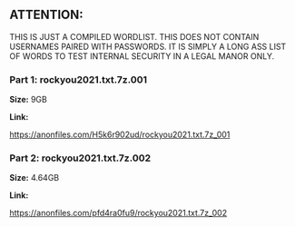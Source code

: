 
## **ATTENTION**:

THIS IS JUST A COMPILED WORDLIST. THIS DOES NOT CONTAIN USERNAMES PAIRED WITH PASSWORDS.  IT IS SIMPLY A LONG ASS LIST OF WORDS TO TEST INTERNAL SECURITY IN A LEGAL MANOR ONLY.  

### **Part 1:**  rockyou2021.txt.7z.001  

**Size:** 9GB

**Link:**

https://anonfiles.com/H5k6r902ud/rockyou2021.txt.7z_001


  
### **Part 2:**  rockyou2021.txt.7z.002  

**Size:** 4.64GB

**Link:**

https://anonfiles.com/pfd4ra0fu9/rockyou2021.txt.7z_002

